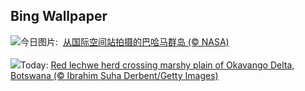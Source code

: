 ## Bing Wallpaper
![](https://www.bing.com/th?id=OHR.BahamasSpace_ZH-CN8053657656_UHD.jpg&w=1000)今日图片: &nbsp;[从国际空间站拍摄的巴哈马群岛 (© NASA)](https://www.bing.com/th?id=OHR.BahamasSpace_ZH-CN8053657656_UHD.jpg)
<br><br/>
![](https://www.bing.com/th?id=OHR.AntelopeBotswana_EN-US3335739405_UHD.jpg&w=1000)Today: [Red lechwe herd crossing marshy plain of Okavango Delta, Botswana (© Ibrahim Suha Derbent/Getty Images)](https://www.bing.com/th?id=OHR.AntelopeBotswana_EN-US3335739405_UHD.jpg)
<br><br/>
